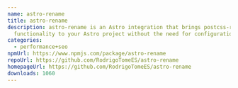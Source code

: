 ```yaml
---
name: astro-rename
title: astro-rename
description: astro-rename is an Astro integration that brings postcss-rename
  functionality to your Astro project without the need for configuration.
categories:
  - performance+seo
npmUrl: https://www.npmjs.com/package/astro-rename
repoUrl: https://github.com/RodrigoTomeES/astro-rename
homepageUrl: https://github.com/RodrigoTomeES/astro-rename
downloads: 1060
---
```


